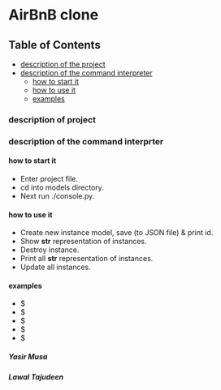 # AirBnB clone

## Table of Contents

- [description of the project](#description-of-project)
- [description of the command interpreter](#description-of-the-command-interprter)
	- [how to start it](#how-to-start-it)
	- [how to use it](#how-to-use-it)
	- [examples](#examples)


### description of project

### description of the command interprter

#### how to start it

* Enter project file.
* cd into models directory.
* Next run ./console.py.

#### how to use it

* Create new instance model, save (to JSON file) & print id.
* Show __str__ representation of instances.
* Destroy instance.
* Print all __str__ representation of instances.
* Update all instances.

#### examples

* $
* $
* $
* $
* $


##### Yasir Musa
##### Lawal Tajudeen
